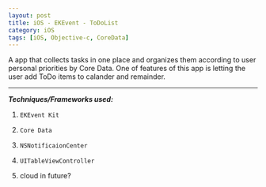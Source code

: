 ```yaml
---
layout: post
title: iOS - EKEvent - ToDoList
category: iOS
tags: [iOS, Objective-c, CoreData]
---
```


A app that collects tasks in one place and organizes them according to user personal priorities by Core Data. One of features of this app is letting the user add ToDo items to calander and remainder.


 ***
  
  
  *__Techniques/Frameworks used:__*

1. `EKEvent Kit`

2. `Core Data`

3. `NSNotificaionCenter`

4. `UITableViewController`

5. cloud in future?
